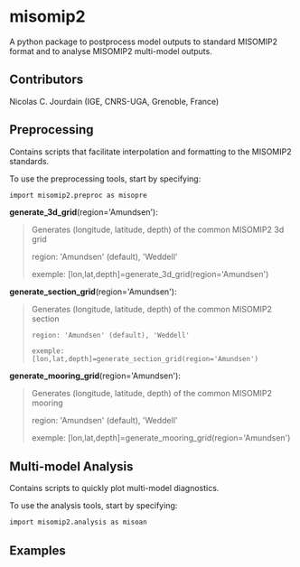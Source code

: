 # misomip2
A python package to postprocess model outputs to standard MISOMIP2 format and to analyse MISOMIP2 multi-model outputs.

## Contributors
Nicolas C. Jourdain (IGE, CNRS-UGA, Grenoble, France)


## Preprocessing
Contains scripts that facilitate interpolation and formatting to the MISOMIP2 standards.

To use the preprocessing tools, start by specifying:
```bash
import misomip2.preproc as misopre
```

**generate\_3d\_grid**(region='Amundsen'):
> Generates (longitude, latitude, depth) of the common MISOMIP2 3d grid
> 
>    region: 'Amundsen' (default), 'Weddell'
>
>    exemple: [lon,lat,depth]=generate_3d_grid(region='Amundsen')

**generate\_section\_grid**(region='Amundsen'):
> Generates (longitude, latitude, depth) of the common MISOMIP2 section
> 
>     region: 'Amundsen' (default), 'Weddell'
> 
>     exemple: [lon,lat,depth]=generate_section_grid(region='Amundsen')

**generate_mooring_grid**(region='Amundsen'):
> Generates (longitude, latitude, depth) of the common MISOMIP2 mooring
>
>    region: 'Amundsen' (default), 'Weddell'
> 
>    exemple: [lon,lat,depth]=generate_mooring_grid(region='Amundsen')


## Multi-model Analysis 
Contains scripts to quickly plot multi-model diagnostics.

To use the analysis tools, start by specifying:
```bash
import misomip2.analysis as misoan
```

## Examples
